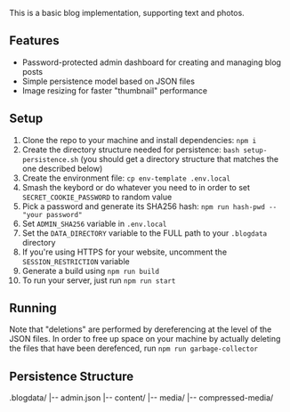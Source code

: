 This is a basic blog implementation, supporting text and photos.

## Features
- Password-protected admin dashboard for creating and managing blog posts
- Simple persistence model based on JSON files
- Image resizing for faster "thumbnail" performance

## Setup
1. Clone the repo to your machine and install dependencies: `npm i`
2. Create the directory structure needed for persistence: `bash setup-persistence.sh` (you should get a directory structure that matches the one described below)
3. Create the environment file: `cp env-template .env.local`
4. Smash the keybord or do whatever you need to in order to set `SECRET_COOKIE_PASSWORD` to random value
5. Pick a password and generate its SHA256 hash: `npm run hash-pwd -- "your password"`
6. Set `ADMIN_SHA256` variable in `.env.local`
7. Set the `DATA_DIRECTORY` variable to the FULL path to your `.blogdata` directory
8. If you're using HTTPS for your website, uncomment the `SESSION_RESTRICTION` variable
9. Generate a build using `npm run build`
10. To run your server, just run `npm run start`

## Running
Note that "deletions" are performed by dereferencing at the level of the JSON files.
In order to free up space on your machine by actually deleting the files that have
been derefenced, run `npm run garbage-collector`

## Persistence Structure
.blogdata/
    |-- admin.json
    |-- content/
    |-- media/
    |-- compressed-media/


